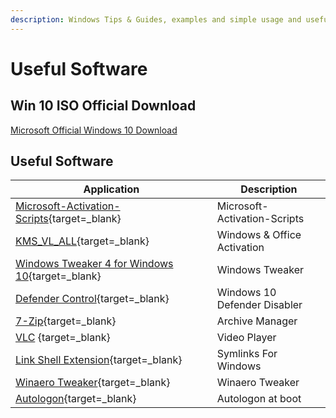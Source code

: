 ```yaml
---
description: Windows Tips & Guides, examples and simple usage and useful software
---
```


# Useful Software

## Win 10 ISO Official Download

[Microsoft Official Windows 10 Download](https://www.microsoft.com/en-us/software-download/windows10ISO)

## Useful Software

| Application                                                                                                  | Description                  |
| ------------------------------------------------------------------------------------------------------------ | ---------------------------- |
| [Microsoft-Activation-Scripts](https://github.com/massgravel/Microsoft-Activation-Scripts){target=\_blank}   | Microsoft-Activation-Scripts |
| [KMS_VL_ALL](https://github.com/lixuy/KMS_VL_ALL){target=\_blank}                                            | Windows & Office Activation  |
| [Windows Tweaker 4 for Windows 10](https://www.thewindowsclub.com/downloads/UWT4.zip){target=\_blank}        | Windows Tweaker              |
| [Defender Control](https://www.sordum.org/9480/defender-control-v1-3/){target=\_blank}                       | Windows 10 Defender Disabler |
| [7-Zip](https://www.7-zip.org/download.html){target=\_blank}                                                 | Archive Manager              |
| [VLC](https://www.videolan.org/vlc/index.html) {target=\_blank}                                              | Video Player                 |
| [Link Shell Extension](https://schinagl.priv.at/nt/hardlinkshellext/linkshellextension.html){target=\_blank} | Symlinks For Windows         |
| [Winaero Tweaker](https://winaero.com/download-winaero-tweaker/){target=\_blank}                             | Winaero Tweaker              |
| [Autologon](https://docs.microsoft.com/en-us/sysinternals/downloads/autologon){target=\_blank}               | Autologon at boot            |
